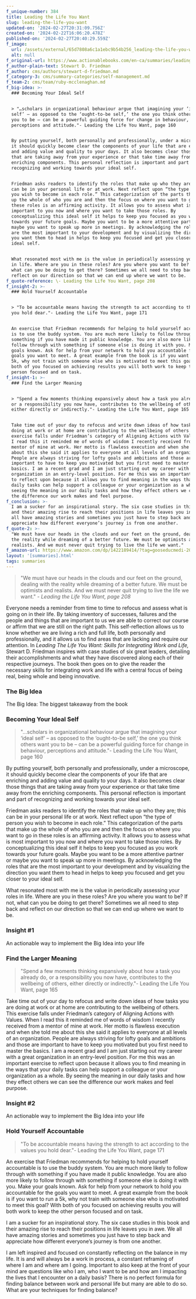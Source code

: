 ```yaml
---
f_unique-number: 384
title: Leading the Life You Want
slug: leading-the-life-you-want
updated-on: '2024-02-27T20:31:09.756Z'
created-on: '2024-02-22T16:06:20.478Z'
published-on: '2024-02-27T20:40:29.559Z'
f_image:
  url: /assets/external/65d7808a6c1a1ebc9b54b256_leading-the-life-you-want.jpeg
  alt: null
f_original-url: https://www.actionablebooks.com/en-ca/summaries/leading-the-life-you-want/
f_author-plain-text: Stewart D. Friedman
f_author: cms/authors/stewart-d-friedman.md
f_category-3: cms/summary-categories/self-management.md
f_team-2: cms/team/ruby-mcclenaghan.md
f_big-idea: >-
  ### Becoming Your Ideal Self


  > "…scholars in organizational behaviour argue that imagining your ‘ideal
  self’ – as opposed to the ‘ought-to-be self,’ the one you think others want
  you to be – can be a powerful guiding force for change in behaviour,
  perceptions and attitude."- Leading the Life You Want, page 160


  By putting yourself, both personally and professionally, under a microscope,
  it should quickly become clear the components of your life that are enriching
  and adding value and quality to your days. It also becomes clear those things
  that are taking away from your experience or that take time away from the
  enriching components. This personal reflection is important and part of
  recognizing and working towards your ideal self.


  Friedman asks readers to identify the roles that make up who they are; this
  can be in your personal life or at work. Next reflect upon “the type of person
  you wish to become in each role.” This categorization of the parts that make
  up the whole of who you are and then the focus on where you want to go in
  these roles is an affirming activity. It allows you to assess what is most
  important to you now and where you want to take those roles. By
  conceptualizing this ideal self it helps to keep you focused as you work
  towards your future goals. Maybe you want to be a more attentive partner or
  maybe you want to speak up more in meetings. By acknowledging the roles that
  are the most important to your development and by visualizing the direction
  you want them to head in helps to keep you focused and get you closer to your
  ideal self.


  What resonated most with me is the value in periodically assessing your roles
  in life. Where are you in these roles? Are you where you want to be? If not,
  what can you be doing to get there? Sometimes we all need to step back and
  reflect on our direction so that we can end up where we want to be.
f_quote-reference: \- Leading the Life You Want, page 208
f_insight-2: >-
  ### Hold Yourself Accountable


  > "To be accountable means having the strength to act according to the values
  you hold dear."- Leading the Life You Want, page 171


  An exercise that Friedman recommends for helping to hold yourself accountable
  is to use the buddy system. You are much more likely to follow through with
  something if you have made it public knowledge. You are also more likely to
  follow through with something if someone else is doing it with you. Make your
  goals known. Ask for help from your network to hold you accountable for the
  goals you want to meet. A great example from the book is if you want to run a
  5k, why not train with someone else who is motivated to meet this goal? With
  both of you focused on achieving results you will both work to keep the other
  person focused and on task.
f_insight-1: >-
  ### Find the Larger Meaning


  > "Spend a few moments thinking expansively about how a task you already do,
  or a responsibility you now have, contributes to the wellbeing of others,
  either directly or indirectly."- Leading the Life You Want, page 165


  Take time out of your day to refocus and write down ideas of how tasks you are
  doing at work or at home are contributing to the wellbeing of others. This
  exercise falls under Friedman’s category of Aligning Actions with Values. When
  I read this it reminded me of words of wisdom I recently received from a
  mentor of mine at work. Her motto is flawless execution and when she told me
  about this she said it applies to everyone at all levels of an organization.
  People are always striving for lofty goals and ambitions and those are
  important to have to keep you motivated but you first need to master the
  basics. I am a recent grad and I am just starting out my career with a great
  organization in an entry-level position. For me this was an important exercise
  to reflect upon because it allows you to find meaning in the ways that your
  daily tasks can help support a colleague or your organization as a whole. By
  seeing the meaning in our daily tasks and how they effect others we can see
  the difference our work makes and feel purpose.
f_conclusion: >-
  I am a sucker for an inspirational story. The six case studies in this book
  and their amazing rise to reach their positions in life leaves you in awe. We
  all have amazing stories and sometimes you just have to step back and
  appreciate how different everyone’s journey is from one another.
f_quote-2: >-
  "We must have our heads in the clouds and our feet on the ground, dealing with
  the reality while dreaming of a better future. We must be optimists and
  realists. And we must never quit trying to live the life we want."
f_amazon-url: https://www.amazon.com/dp/1422189414/?tag=gooseducmedi-20
layout: '[summaries].html'
tags: summaries
---
```


> "We must have our heads in the clouds and our feet on the ground, dealing with the reality while dreaming of a better future. We must be optimists and realists. And we must never quit trying to live the life we want." _\- Leading the Life You Want, page 208_

Everyone needs a reminder from time to time to refocus and assess what is going on in their life. By taking inventory of successes, failures and the people and things that are important to us we are able to correct our course or affirm that we are still on the right path. This self-reflection allows us to know whether we are living a rich and full life, both personally and professionally, and it allows us to find areas that are lacking and require our attention. In _Leading The Life You Want: Skills for Integrating Work and Life,_ Stewart D. Friedman inspires with case studies of six great leaders, detailing their accomplishments and what they have discovered along each of their respective journeys. The book then goes on to give the reader the necessary skills for integrating work and life with a central focus of being real, being whole and being innovative.

### The Big Idea

The Big Idea: The biggest takeaway from the book

### Becoming Your Ideal Self

> "…scholars in organizational behaviour argue that imagining your ‘ideal self’ – as opposed to the ‘ought-to-be self,’ the one you think others want you to be – can be a powerful guiding force for change in behaviour, perceptions and attitude."- Leading the Life You Want, page 160

By putting yourself, both personally and professionally, under a microscope, it should quickly become clear the components of your life that are enriching and adding value and quality to your days. It also becomes clear those things that are taking away from your experience or that take time away from the enriching components. This personal reflection is important and part of recognizing and working towards your ideal self.

Friedman asks readers to identify the roles that make up who they are; this can be in your personal life or at work. Next reflect upon “the type of person you wish to become in each role.” This categorization of the parts that make up the whole of who you are and then the focus on where you want to go in these roles is an affirming activity. It allows you to assess what is most important to you now and where you want to take those roles. By conceptualizing this ideal self it helps to keep you focused as you work towards your future goals. Maybe you want to be a more attentive partner or maybe you want to speak up more in meetings. By acknowledging the roles that are the most important to your development and by visualizing the direction you want them to head in helps to keep you focused and get you closer to your ideal self.

What resonated most with me is the value in periodically assessing your roles in life. Where are you in these roles? Are you where you want to be? If not, what can you be doing to get there? Sometimes we all need to step back and reflect on our direction so that we can end up where we want to be.

### Insight #1

An actionable way to implement the Big Idea into your life

### Find the Larger Meaning

> "Spend a few moments thinking expansively about how a task you already do, or a responsibility you now have, contributes to the wellbeing of others, either directly or indirectly."- Leading the Life You Want, page 165

Take time out of your day to refocus and write down ideas of how tasks you are doing at work or at home are contributing to the wellbeing of others. This exercise falls under Friedman’s category of Aligning Actions with Values. When I read this it reminded me of words of wisdom I recently received from a mentor of mine at work. Her motto is flawless execution and when she told me about this she said it applies to everyone at all levels of an organization. People are always striving for lofty goals and ambitions and those are important to have to keep you motivated but you first need to master the basics. I am a recent grad and I am just starting out my career with a great organization in an entry-level position. For me this was an important exercise to reflect upon because it allows you to find meaning in the ways that your daily tasks can help support a colleague or your organization as a whole. By seeing the meaning in our daily tasks and how they effect others we can see the difference our work makes and feel purpose.

### Insight #2

An actionable way to implement the Big Idea into your life

### Hold Yourself Accountable

> "To be accountable means having the strength to act according to the values you hold dear."- Leading the Life You Want, page 171

An exercise that Friedman recommends for helping to hold yourself accountable is to use the buddy system. You are much more likely to follow through with something if you have made it public knowledge. You are also more likely to follow through with something if someone else is doing it with you. Make your goals known. Ask for help from your network to hold you accountable for the goals you want to meet. A great example from the book is if you want to run a 5k, why not train with someone else who is motivated to meet this goal? With both of you focused on achieving results you will both work to keep the other person focused and on task.

I am a sucker for an inspirational story. The six case studies in this book and their amazing rise to reach their positions in life leaves you in awe. We all have amazing stories and sometimes you just have to step back and appreciate how different everyone’s journey is from one another.

I am left inspired and focused on constantly reflecting on the balance in my life. It is and will always be a work in process, a constant reframing of where I am and where am I going. Important to also keep at the front of your mind are questions like who I am, who I want to be and how am I impacting the lives that I encounter on a daily basis? There is no perfect formula for finding balance between work and personal life but many are able to do so. What are your techniques for finding balance?
